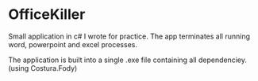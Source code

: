 # OfficeKiller

Small application in c# I wrote for practice. The app terminates all running word, powerpoint and excel processes. 

The application is built into a single .exe file containing all dependenciey. (using Costura.Fody) 
